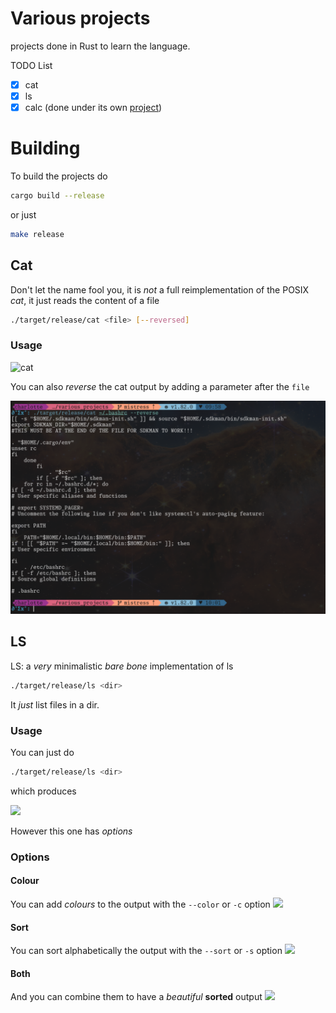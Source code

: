 # Various projects

projects done in Rust to learn the language.

TODO List

- [x] cat
- [x] ls
- [x] calc (done under its own [project](https://github.com/vanilla-extracts/calc))

# Building

To build the projects do

```bash
cargo build --release
```

or just 

```bash
make release
```

## Cat

Don't let the name fool you, it is *_not_* a full reimplementation of the POSIX
_cat_, it just reads the content of a file

```bash 
./target/release/cat <file> [--reversed]
```


### Usage

![cat](assets/cat.png)

You can also _reverse_ the cat output by adding a parameter after the `file`

![cat](assets/cat_reversed.png)

## LS

LS: a _very_ minimalistic *bare bone* implementation of ls

```bash 
./target/release/ls <dir>
```

It _just_ list files in a dir.

### Usage

You can just do

```bash 
./target/release/ls <dir>
```

which produces

![](assets/ls_vanilla.png)

However this one has _options_

### Options

#### Colour

You can add _colours_ to the output with the `--color` or `-c` option
![](assets/ls_colors.png)

#### Sort

You can sort alphabetically the output with the `--sort` or `-s` option
![](assets/ls_sort.png)

#### Both

And you can combine them to have a _beautiful_ **sorted** output
![](assets/ls_colors_sort.png)
